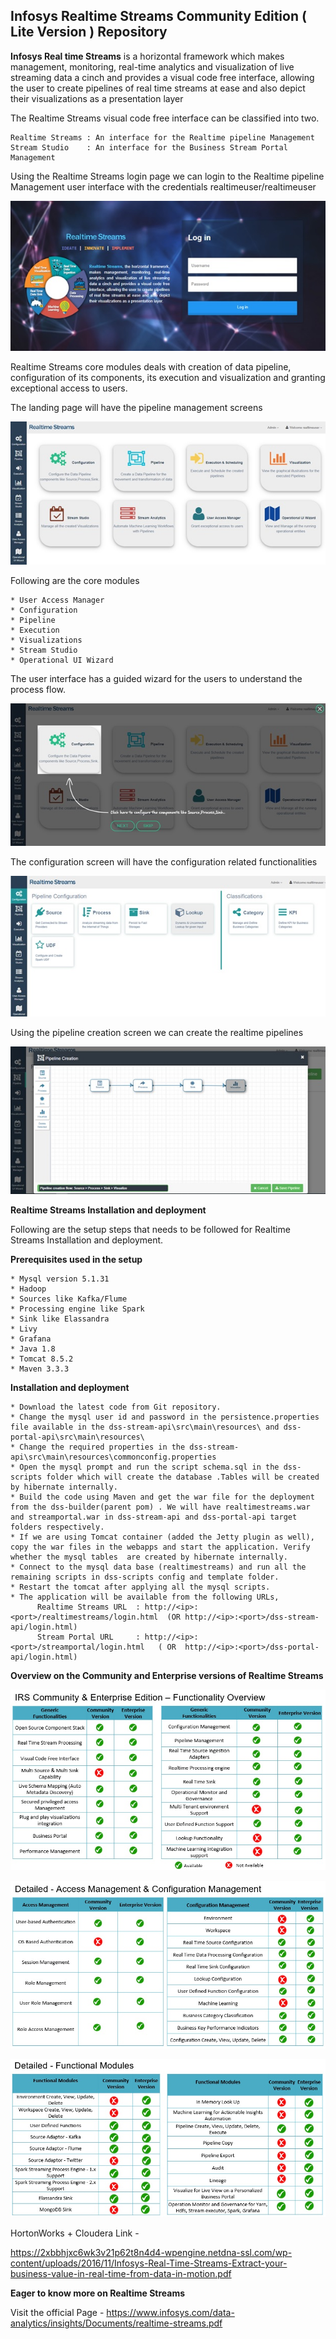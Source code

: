 ## Infosys Realtime Streams Community Edition ( Lite Version ) Repository

**Infosys Real time Streams** is a horizontal framework which makes management, monitoring, real-time analytics and visualization of live streaming data a cinch and provides a visual code free interface, allowing the user to create pipelines of real time streams at ease and also depict their visualizations as a presentation layer

The Realtime Streams visual code free interface can be classified into two.

    Realtime Streams : An interface for the Realtime pipeline Management
    Stream Studio    : An interface for the Business Stream Portal Management

Using the Realtime Streams login page we can login to the Realtime pipeline Management user interface with the credentials realtimeuser/realtimeuser

<p align="center"> <img src="https://github.com/Infosys/RealtimeStreams/blob/master/dss-wiki/images/login.jpg"> </p>
  
Realtime Streams core modules deals with creation of data pipeline, configuration of its components, its execution and visualization and granting exceptional access to users. 

The landing page will have the pipeline management screens

 <p align="center"> <img src="https://github.com/Infosys/RealtimeStreams/blob/master/dss-wiki/images/landing.jpg"> </p>

Following are the core modules

    * User Access Manager
    * Configuration
    * Pipeline
    * Execution
    * Visualizations
    * Stream Studio
    * Operational UI Wizard
  
  The user interface has a guided wizard for the users to understand the process flow.
  
 <p align="center"> <img src="https://github.com/Infosys/RealtimeStreams/blob/master/dss-wiki/images/guidedlanding.jpg">  </p>
  
  The configuration screen will have the configuration related functionalities
  
  <p align="center"> <img src="https://github.com/Infosys/RealtimeStreams/blob/master/dss-wiki/images/configuration.jpg">  </p>

  Using the pipeline creation screen we can create the realtime pipelines
  
  <p align="center"> <img src="https://github.com/Infosys/RealtimeStreams/blob/master/dss-wiki/images/pipelinecreation.jpg">  </p>

**Realtime Streams Installation and deployment**

Following are the setup steps that needs to be followed for Realtime Streams Installation and deployment.

**Prerequisites used in the setup**

    * Mysql version 5.1.31
    * Hadoop
    * Sources like Kafka/Flume
    * Processing engine like Spark
    * Sink like Elassandra
    * Livy
    * Grafana
    * Java 1.8
    * Tomcat 8.5.2
    * Maven 3.3.3
    
**Installation and deployment**

    * Download the latest code from Git repository.
    * Change the mysql user id and password in the persistence.properties file available in the dss-stream-api\src\main\resources\ and dss-portal-api\src\main\resources\
    * Change the required properties in the dss-stream-api\src\main\resources\commonconfig.properties
    * Open the mysql prompt and run the script schema.sql in the dss-scripts folder which will create the database .Tables will be created by hibernate internally.
    * Build the code using Maven and get the war file for the deployment from the dss-builder(parent pom) . We will have realtimestreams.war and streamportal.war in dss-stream-api and dss-portal-api target folders respectively.
    * If we are using Tomcat container (added the Jetty plugin as well), copy the war files in the webapps and start the application. Verify whether the mysql tables  are created by hibernate internally.
    * Connect to the mysql data base (realtimestreams) and run all the remaining scripts in dss-scripts config and template folder.
    * Restart the tomcat after applying all the mysql scripts.
    * The application will be available from the following URLs,
          Realtime Streams URL  : http://<ip>:<port>/realtimestreams/login.html  (OR http://<ip>:<port>/dss-stream-api/login.html)
          Stream Portal URL     : http://<ip>:<port>/streamportal/login.html   ( OR  http://<ip>:<port>/dss-portal-api/login.html) 

**Overview on the Community and Enterprise versions of Realtime Streams** 

<p align="center"> <img src="https://github.com/Infosys/RealtimeStreams/blob/master/dss-wiki/images/versiondifference01.jpg">  </p>

<p align="center"> <img src="https://github.com/Infosys/RealtimeStreams/blob/master/dss-wiki/images/versiondifference02.jpg">  </p>

<p align="center"> <img src="https://github.com/Infosys/RealtimeStreams/blob/master/dss-wiki/images/versiondifference03.jpg">  </p>

HortonWorks + Cloudera Link -

https://2xbbhjxc6wk3v21p62t8n4d4-wpengine.netdna-ssl.com/wp-content/uploads/2016/11/Infosys-Real-Time-Streams-Extract-your-business-value-in-real-time-from-data-in-motion.pdf

**Eager to know more on Realtime Streams**
      
Visit the official Page - https://www.infosys.com/data-analytics/insights/Documents/realtime-streams.pdf

